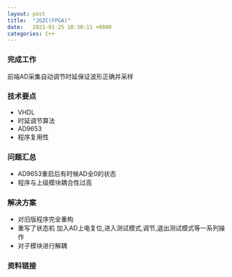 ```yaml
---
layout: post
title:  "JGZC(FPGA)"
date:   2021-01-25 10:30:11 +0800
categories: C++
---
```


### 完成工作

前端AD采集自动调节时延保证波形正确并采样

### 技术要点

- VHDL
- 时延调节算法
- AD9653
- 程序复用性

### 问题汇总

- AD9653重启后有时候AD全0的状态
- 程序与上级模块耦合性过高

### 解决方案

- 对旧版程序完全重构
- 重写了状态机 加入AD上电复位,进入测试模式,调节,退出测试模式等一系列操作
- 对子模块进行解耦

### 资料链接